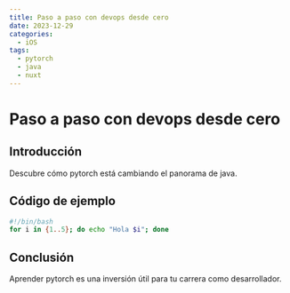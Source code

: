 ```yaml
---
title: Paso a paso con devops desde cero
date: 2023-12-29
categories:
  - iOS
tags:
  - pytorch
  - java
  - nuxt
---
```


# Paso a paso con devops desde cero

## Introducción

Descubre cómo pytorch está cambiando el panorama de java.

## Código de ejemplo

```bash
#!/bin/bash
for i in {1..5}; do echo "Hola $i"; done
```

## Conclusión

Aprender pytorch es una inversión útil para tu carrera como desarrollador.